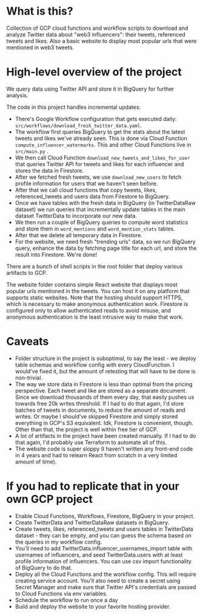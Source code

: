 # What is this?
Collection of GCP cloud functions and workflow scripts to download and analyze Twitter data about "web3 influencers": their tweets, referenced tweets and likes.
Also a basic website to display most popular urls that were mentioned in web3 tweets.

# High-level overview of the project
We query data using Twitter API and store it in BigQuery for further analysis.

The code in this project handles incremental updates:
- There's Google Workflow configuration that gets executed daily: `src/workflows/download_fresh_twitter_data.yaml`.
- The workflow first queries BigQuery to get the stats about the latest tweets and likes we've already seen. This is done via Cloud Function `compute_influencer_watermarks`. This and other Cloud Functions live in `src/main.py` .
- We then call Cloud Function `download_new_tweets_and_likes_for_user` that queries Twitter API for tweets and likes for each influencer and stores the data in Firestore.
- After we fetched fresh tweets, we use `download_new_users` to fetch profile information for users that we haven't seen before.
- After that we call cloud functions that copy tweets, likes, referenced_tweets and users data from Firestore to BigQuery.
- Once we have tables with the fresh data in BigQuery (in TwitterDataRaw dataset) we run queries that incrementally update tables in the main dataset TwitterData to incorporate our new data.
- We then run a couple of BigQuery queries to compute word statistics and store them in `word_mentions` and `word_mention_stats` tables.
- After that we delete all temporary data in Firestore.
- For the website, we need fresh "trending urls" data, so we run BigQuery query, enhance the data by fetching page title for each url, and store the result into Firestore. We're done!

There are a bunch of shell scripts in the root folder that deploy various artifacts to GCP.

The website folder contains simple React website that displays most popular urls mentioned in the tweets. You can host it on any platform that supports static websites. Note that the hosting should support HTTPS, which is necessary to make anonymous authentication work. Firestore is configured only to allow authenticated reads to avoid misuse, and anonymous authentication is the least intrusive way to make that work.

# Caveats
- Folder structure in the project is suboptimal, to say the least - we deploy table schemas and workflow config with every CloudFunction. I would've fixed it, but the amount of retesting that will have to be done is non-trivial.
- The way we store data in Firestore is less than optimal from the pricing perspective. Each tweet and like are stored as a separate document. Since we download thousands of them every day, that easily pushes us towards free 20k writes threshold. If I had to do that again, I'd store batches of tweets in documents, to reduce the amount of reads and writes. Or maybe I should've skipped Firestore and simply stored everything in GCP's S3 equivalent. Idk, Firestore is convenient, though. Other than that, the project is well within free tier of GCP.
- A lot of artifacts in the project have been created manually. If I had to do that again, I'd probably use Terraform to automate all of this.
- The website code is super sloppy (I haven't written any front-end code in 4 years and had to relearn React from scratch in a very limited amount of time).

# If you had to replicate that in your own GCP project
- Enable Cloud Functions, Workflows, Firestore, BigQuery in your project.
- Create TwitterData and TwitterDataRaw datasets in BigQuery.
- Create tweets, likes, referenced_tweets and users tables in TwitterData dataset - they can be empty, and you can guess the schema based on the queries in my workflow config.
- You'll need to add TwitterData.influencer_usernames_import table with usernames of influencers, and seed TwitterData.users with at least profile information of influencers. You can use csv import functionality of BigQuery to do that.
- Deploy all the Cloud Functions and the workflow config. This will require creating service account. You'll also need to create a secret using Secret Manager and make sure that Twitter API's credentials are passed to Cloud Functions via env variables.
- Schedule the workflow to run once a day
- Build and deploy the website to your favorite hosting provider.
